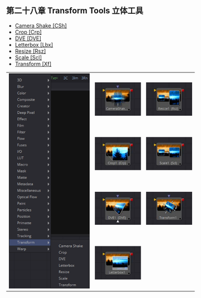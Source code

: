 ## 第二十八章 Transform Tools 立体工具

- [Camera Shake [CSh]](./Camera%20Shake%20[CSh].md) 
- [Crop [Crp]](./Crp%20[Crp].md) 
- [DVE [DVE]](./DVE%20[DVE].md) 
- [Letterbox [Lbx]](./Letterbox%20[Lbx].md) 
- [Resize [Rsz]](./Resize%20[Rsz].md) 
- [Scale [Scl]](./Scale%20[Scl].md) 
- [Transform [Xf]](./Transform%20[Xf].md) 

<table id="img">
  <tr>
	<td rowspan="4"><img src="images/Transform_index.png" alt="Transform_index"></td>
    <td><img src="images/index_CameraShake.jpg" alt="index_CameraShake"></td>
    <td><img src="images/index_Resize.jpg" alt="index_Resize"></td>
  </tr>
  <tr>
    <td><img src="images/index_Crop.jpg" alt="index_Crop"></td>
    <td><img src="images/index_Scale.jpg" alt="index_Scale"></td>
  </tr>
  <tr>
    <td><img src="images/index_DVE.jpg" alt="index_DVE"></td>
    <td><img src="images/index_Transform.jpg" alt="index_Transform"></td>
  </tr>
  <tr>
    <td><img src="images/index_Letterbox.jpg" alt="index_Letterbox"></td>

